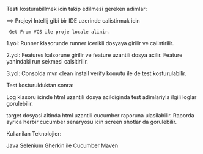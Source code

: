 Testi kosturabillmek icin takip edilmesi gereken adimlar:

==> Projeyi Intellij gibi bir IDE uzerinde calistirmak icin 
  
     Get From VCS ile proje locale alinir.
  
   1.yol:
  Runner klasorunde runner icerikli dosyaya girilir ve calistirilir.
  
   2.yol:
   Features kalsorune girilir ve feature uzantili dosya acilir. Feature yanindaki run sekmesi calsitirilir.
   
   3.yol:
  Consolda mvn clean install verify komutu ile de test kosturulabilir.
  
  Test kosturulduktan sonra:
  
  Log klasoru icinde html uzantili dosya acildiginda test adimlariyla ilgili loglar gorulebilir.
  
  target dosyasi altinda html uzantili cucumber raporuna ulasilabilir. Raporda ayrica herbir cucumber senaryosu icin screen shotlar da gorulebilir.
  
  
  Kullanilan Teknolojier:
  
  Java
  Selenium
  Gherkin ile Cucumber
  Maven 
  
